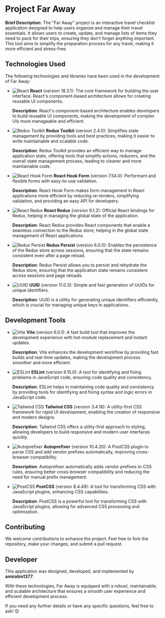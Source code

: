 # Project Far Away

**Brief Description**:
The "Far Away" project is an interactive travel checklist application designed to help users organize and manage their travel essentials. It allows users to create, update, and manage lists of items they need to pack for their trips, ensuring they don't forget anything important. This tool aims to simplify the preparation process for any travel, making it more efficient and stress-free.

## Technologies Used

The following technologies and libraries have been used in the development of Far Away:

- ![React](https://upload.wikimedia.org/wikipedia/commons/a/a7/React-icon.svg) **React** (version 18.3.1): The core framework for building the user interface. React's component-based architecture allows for creating reusable UI components.

  **Description**: React's component-based architecture enables developers to build reusable UI components, making the development of complex UIs more manageable and efficient.

- ![Redux Toolkit](https://redux-toolkit.js.org/img/redux-logo-landscape.png) **Redux Toolkit** (version 2.4.0): Simplifies state management by providing tools and best practices, making it easier to write maintainable and scalable code.

  **Description**: Redux Toolkit provides an efficient way to manage application state, offering tools that simplify actions, reducers, and the overall state management process, leading to cleaner and more maintainable code.

- ![React Hook Form](https://react-hook-form.com/images/logo-icon.svg) **React Hook Form** (version 7.54.0): Performant and flexible forms with easy-to-use validation.

  **Description**: React Hook Form makes form management in React applications more efficient by reducing re-renders, simplifying validation, and providing an easy API for developers.

- ![React Redux](https://redux.js.org/img/redux-logo-landscape.png) **React Redux** (version 9.1.2): Official React bindings for Redux, helping in managing the global state of the application.

  **Description**: React Redux provides React components that enable a seamless connection to the Redux store, helping in the global state management of React applications.

- ![Redux Persist](https://raw.githubusercontent.com/rt2zz/redux-persist/master/logo/redux-persist-logo.png) **Redux Persist** (version 6.0.0): Enables the persistence of the Redux store across sessions, ensuring that the state remains consistent even after a page reload.

  **Description**: Redux Persist allows you to persist and rehydrate the Redux store, ensuring that the application state remains consistent across sessions and page reloads.

- ![UUID](https://seeklogo.com/images/U/uuid-logo-D15FAD2D0E-seeklogo.com.png) **UUID** (version 11.0.3): Simple and fast generation of UUIDs for unique identifiers.

  **Description**: UUID is a utility for generating unique identifiers efficiently, which is crucial for managing unique keys in applications.

## Development Tools

- ![Vite](https://vitejs.dev/logo.svg) **Vite** (version 6.0.1): A fast build tool that improves the development experience with hot-module replacement and instant updates.

  **Description**: Vite enhances the development workflow by providing fast builds and real-time updates, making the development process smoother and more efficient.

- ![ESLint](https://eslint.org/assets/img/logo.svg) **ESLint** (version 9.15.0): A tool for identifying and fixing problems in JavaScript code, ensuring code quality and consistency.

  **Description**: ESLint helps in maintaining code quality and consistency by providing tools for identifying and fixing syntax and logic errors in JavaScript code.

- ![Tailwind CSS](https://tailwindcss.com/_next/static/media/tailwindcss-mark.bdf09c95.svg) **Tailwind CSS** (version 3.4.16): A utility-first CSS framework for rapid UI development, enabling the creation of responsive and modern designs.

  **Description**: Tailwind CSS offers a utility-first approach to styling, allowing developers to build responsive and modern user interfaces quickly.

- ![Autoprefixer](https://postcss.org/assets/autoprefixer.svg) **Autoprefixer** (version 10.4.20): A PostCSS plugin to parse CSS and add vendor prefixes automatically, improving cross-browser compatibility.

  **Description**: Autoprefixer automatically adds vendor prefixes to CSS rules, ensuring better cross-browser compatibility and reducing the need for manual prefix management.

- ![PostCSS](https://postcss.org/assets/logo.svg) **PostCSS** (version 8.4.49): A tool for transforming CSS with JavaScript plugins, enhancing CSS capabilities.

  **Description**: PostCSS is a powerful tool for transforming CSS with JavaScript plugins, allowing for advanced CSS processing and optimization.

## Contributing

We welcome contributions to enhance the project. Feel free to fork the repository, make your changes, and submit a pull request.

## Developer

This application was designed, developed, and implemented by **amiralim1377**.

With these technologies, Far Away is equipped with a robust, maintainable, and scalable architecture that ensures a smooth user experience and efficient development process.

If you need any further details or have any specific questions, feel free to ask! 😊
